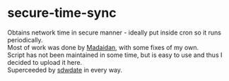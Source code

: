 # secure-time-sync
Obtains network time in secure manner - ideally put inside cron so it runs periodically.  
Most of work was done by [Madaidan](https://github.com/madaidan), with some fixes of my own.  
Script has not been maintained in some time, but is easy to use and thus I decided to upload it here.  
Superceeded by [sdwdate](https://github.com/Kicksecure/sdwdate) in every way.  
